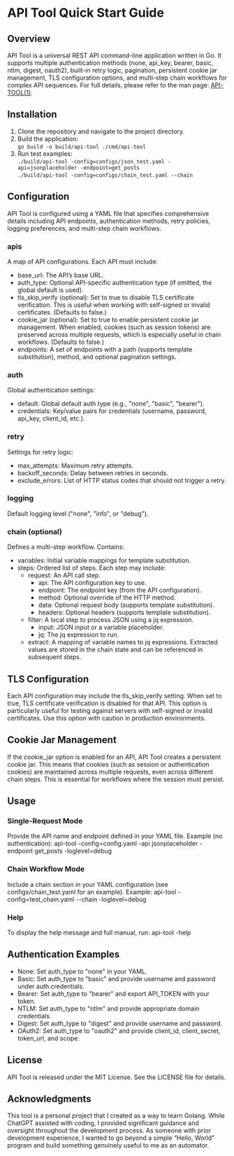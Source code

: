 # API Tool Quick Start Guide

## Overview
API Tool is a universal REST API command-line application written in Go.
It supports multiple authentication methods (none, api_key, bearer, basic, ntlm, digest, oauth2),
built-in retry logic, pagination, persistent cookie jar management, TLS configuration options,
and multi-step chain workflows for complex API sequences.
For full details, please refer to the man page: [API-TOOL(1)](docs/api-tool.1.man).

## Installation
1. Clone the repository and navigate to the project directory.
2. Build the application:  
   `go build -o build/api-tool ./cmd/api-tool`
3. Run test examples:  
   `./build/api-tool -config=configs/json_test.yaml -api=jsonplaceholder -endpoint=get_posts`  
   `./build/api-tool -config=configs/chain_test.yaml --chain`

## Configuration
API Tool is configured using a YAML file that specifies comprehensive details including API endpoints, authentication methods, retry policies, logging preferences, and multi-step chain workflows.

### apis
A map of API configurations. Each API must include:
  - base_url: The API’s base URL.
  - auth_type: Optional API-specific authentication type (if omitted, the global default is used).
  - tls_skip_verify (optional): Set to true to disable TLS certificate verification. This is useful when
    working with self-signed or invalid certificates. (Defaults to false.)
  - cookie_jar (optional): Set to true to enable persistent cookie jar management. When enabled, cookies
    (such as session tokens) are preserved across multiple requests, which is especially useful in chain workflows.
    (Defaults to false.)
  - endpoints: A set of endpoints with a path (supports template substitution), method, and optional pagination settings.

### auth
Global authentication settings:
  - default: Global default auth type (e.g., "none", "basic", "bearer").
  - credentials: Key/value pairs for credentials (username, password, api_key, client_id, etc.).

### retry
Settings for retry logic:
  - max_attempts: Maximum retry attempts.
  - backoff_seconds: Delay between retries in seconds.
  - exclude_errors: List of HTTP status codes that should not trigger a retry.

### logging
Default logging level ("none", "info", or "debug").

### chain (optional)
Defines a multi-step workflow. Contains:
  - variables: Initial variable mappings for template substitution.
  - steps: Ordered list of steps. Each step may include:
      - request: An API call step.
          - api: The API configuration key to use.
          - endpoint: The endpoint key (from the API configuration).
          - method: Optional override of the HTTP method.
          - data: Optional request body (supports template substitution).
          - headers: Optional headers (supports template substitution).
      - filter: A local step to process JSON using a jq expression.
          - input: JSON input or a variable placeholder.
          - jq: The jq expression to run.
      - extract: A mapping of variable names to jq expressions.
          Extracted values are stored in the chain state and can be referenced in subsequent steps.

## TLS Configuration
Each API configuration may include the tls_skip_verify setting.
When set to true, TLS certificate verification is disabled for that API.
This option is particularly useful for testing against servers with self-signed or invalid certificates.
Use this option with caution in production environments.

## Cookie Jar Management
If the cookie_jar option is enabled for an API, API Tool creates a persistent cookie jar.
This means that cookies (such as session or authentication cookies) are maintained across multiple requests,
even across different chain steps. This is essential for workflows where the session must persist.

## Usage

### Single-Request Mode
Provide the API name and endpoint defined in your YAML file.
Example (no authentication):
  api-tool -config=config.yaml -api jsonplaceholder -endpoint get_posts -loglevel=debug

### Chain Workflow Mode
Include a chain section in your YAML configuration (see configs/chain_test.yaml for an example).
Example:
  api-tool -config=test_chain.yaml --chain -loglevel=debug

### Help
To display the help message and full manual, run:
  api-tool -help

## Authentication Examples
- None:
    Set auth_type to "none" in your YAML.
- Basic:
    Set auth_type to "basic" and provide username and password under auth.credentials.
- Bearer:
    Set auth_type to "bearer" and export API_TOKEN with your token.
- NTLM:
    Set auth_type to "ntlm" and provide appropriate domain credentials.
- Digest:
    Set auth_type to "digest" and provide username and password.
- OAuth2:
    Set auth_type to "oauth2" and provide client_id, client_secret, token_url, and scope.

## License
API Tool is released under the MIT License. See the LICENSE file for details.

## Acknowledgments
This tool is a personal project that I created as a way to learn Golang. While ChatGPT assisted with coding, I provided significant guidance and oversight throughout the development process. As someone with prior development experience, I wanted to go beyond a simple “Hello, World” program and build something genuinely useful to me as an automator.
